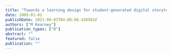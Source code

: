 ```yaml
---
title: "Towards a learning design for student-generated digital storytelling"
date: 2009-01-01
publishDate: 2021-08-03T04:08:08.420583Z
authors: ["M Kearney"]
publication_types: ["0"]
abstract: ""
featured: false
publication: ""
---
```


